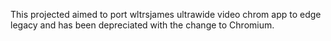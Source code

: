 This projected aimed to port wltrsjames ultrawide video chrom app to edge legacy and has been depreciated with the change to Chromium. 
